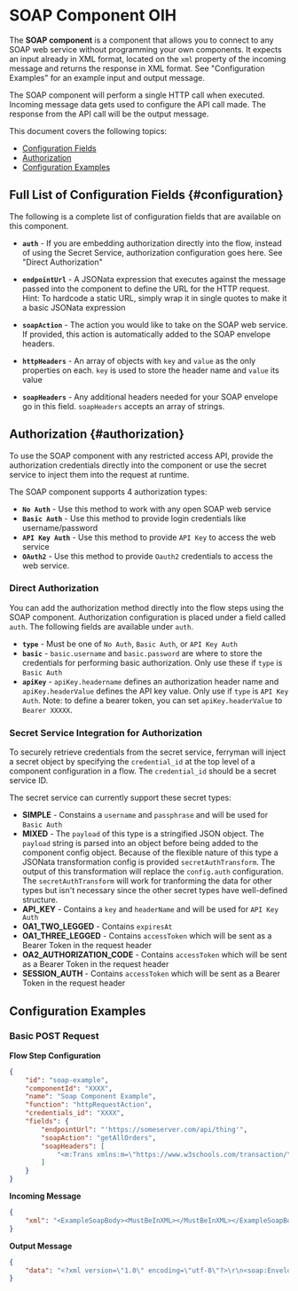 # SOAP Component OIH

The **SOAP component** is a component that allows you to connect to any SOAP web service without programming your own components. It expects an input already in XML format, located on the `xml` property of the incoming message and returns the response in XML format. See "Configuration Examples" for an example input and output message.

The SOAP component will perform a single HTTP call when executed. Incoming message data gets used to configure the API call made. The response from the API call will be the output message.

This document covers the following topics: 

- [Configuration Fields](#configuration)
- [Authorization](#authorization)
- [Configuration Examples](#examples)

## Full List of Configuration Fields {#configuration}
The following is a complete list of configuration fields that are available on this component. 

- **`auth`** - If you are embedding authorization directly into the flow, instead of using the Secret Service, authorization configuration goes here. See "Direct Authorization"

- **`endpointUrl`** - A JSONata expression that executes against the message passed into the component to define the URL for the HTTP request. Hint: To hardcode a static URL, simply wrap it in single quotes to make it a basic JSONata expression

- **`soapAction`** - The action you would like to take on the SOAP web service. If provided, this action is automatically added to the SOAP envelope headers.

- **`httpHeaders`** - An array of objects with `key` and `value` as the only properties on each. `key` is used to store the header name and `value` its value

- **`soapHeaders`** - Any additional headers needed for your SOAP envelope go in this field. `soapHeaders` accepts an array of strings. 

## Authorization {#authorization}

To use the SOAP component with any restricted access API, provide the authorization credentials directly into the component or use the secret service to inject them into the request at runtime. 

The SOAP component supports 4 authorization types: 

- **`No Auth`** - Use this method to work with any open SOAP web service
- **`Basic Auth`** - Use this method to provide login credentials like username/password
- **`API Key Auth`** - Use this method to provide `API Key` to access the web service
- **`OAuth2`** - Use this method to provide `Oauth2` credentials to access the web service. 

### Direct Authorization
You can add the authorization method directly into the flow steps using the SOAP component. Authorization configuration is placed under a field called `auth`. The following fields are available under `auth`. 

- **`type`** - Must be one of `No Auth`, `Basic Auth`, or `API Key Auth`
- **`basic`** - `basic.username` and `basic.password` are where to store the credentials for performing basic authorization. Only use these if `type` is `Basic Auth` 
- **`apiKey`** - `apiKey.headername` defines an authorization header name and `apiKey.headerValue` defines the API key value. Only use if `type` is `API Key Auth`. Note: to define a bearer token, you can set `apiKey.headerValue` to `Bearer XXXXX`. 

### Secret Service Integration for Authorization 

To securely retrieve credentials from the secret service, ferryman will inject a secret object by specifying the `credential_id` at the top level of a component configuration in a flow. The `credential_id` should be a secret service ID. 

The secret service can currently support these secret types: 
- **SIMPLE** - Constains a `username` and `passphrase` and will be used for `Basic Auth`
- **MIXED** - The `payload` of this type is a stringified JSON object. The `payload` string is parsed into an object before being added to the component config object. Because of the flexible nature of this type a JSONata transformation config is provided `secretAuthTransform`. The output of this transformation will replace the `config.auth` configuration.  The `secretAuthTransform` will work for tranforming the data for other types but isn't necessary since the other secret types have well-defined structure.
- **API_KEY** - Contains a `key` and `headerName` and will be used for `API Key Auth`
- **OA1_TWO_LEGGED** - Contains `expiresAt`
- **OA1_THREE_LEGGED** - Contains `accessToken` which will be sent as a Bearer Token in the request header
- **OA2_AUTHORIZATION_CODE** - Contains `accessToken` which will be sent as a Bearer Token in the request header
- **SESSION_AUTH** - Contains `accessToken` which will be sent as a Bearer Token in the request header

## Configuration Examples 

### Basic POST Request

**Flow Step Configuration**
```json
{
    "id": "soap-example",
    "componentId": "XXXX",
    "name": "Soap Component Example",
    "function": "httpRequestAction",
    "credentials_id": "XXXX",
    "fields": {
        "endpointUrl": "'https://someserver.com/api/thing'",
        "soapAction": "getAllOrders",
        "soapHeaders": [
            "<m:Trans xmlns:m=\"https://www.w3schools.com/transaction/\">123</m:Trans>"
        ]
    }
}
```
**Incoming Message**
```json
{
    "xml": "<ExampleSoapBody><MustBeInXML></MustBeInXML></ExampleSoapBody>"
}
```
**Output Message** 
```json
{
    "data": "<?xml version=\"1.0\" encoding=\"utf-8\"?>\r\n<soap:Envelope xmlns:soap=\"http://schemas.xmlsoap.org/soap/envelope/\">\r\n  <soap:Body>\r\n    <m:WebServiceResponse xmlns:m=\"http://www.sample.com \">\r\n      <m:Result>five hundred </m:Result>\r\n    </m:WebServiceResponse>\r\n  </soap:Body>\r\n</soap:Envelope>"
}
```